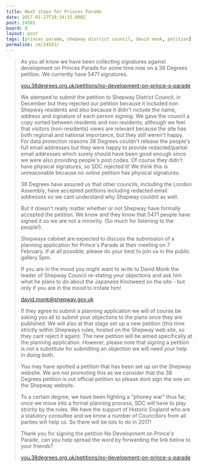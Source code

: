 ```yaml
---
title: Next steps for Princes Parade
date: 2017-01-27T10:34:15.000Z
post: 24581
board: 8
layout: post
tags: [princes parade, shepway district council, david monk, petition]
permalink: /m/24581/
---
```

<blockquote>As you all know we have been collecting signatures against development on Princes Parade for some time now on a 38 Degrees petition. We currently have 5471 signatures.

<a href="https://you.38degrees.org.uk/petitions/no-development-on-prince-s-parade">you.38degrees.org.uk/petitions/no-development-on-prince-s-parade</a>

We atemped to submit the petition to Shepway District Council, in December but they rejected our petition because it included non Shepway residents and also because it didn't include the name, address and signature of each person signing. We gave the council a copy sorted between residents and non residents, although we feel that visitors (non-residents) views are relevant because the site has both regional and national importance, but they still weren't happy. For data protection reasons 38 Degrees couldn't release the people's full email addresses but they were happy to provide redacted/partial email addresses which surely should have been good enough since we were also providing people's post codes. Of course they didn't have physical signatures, so SDC rejected it! We think this is unreasonable because no online petition has physical signatures.

38 Degrees have assured us that other councils, including the London Assembly, have accepted petitions including redacted email addresses so we cant understand why Shepway couldnt as well.

But it doesn't really matter whether or not Shepway have formally accepted the petition. We know and they know that 5471 people have signed it so we are not a minority. (So much for listening to the people!).

Shepways cabinet are expected to discuss the submission of a planning application for Prince's Parade at their meeting on 7 February. If at all possible, please do your best to join us in the public gallery  5pm.

If you are in the mood you might want to write to David Monk the leader of Shepway Council re-stating your objections and ask him what he plans to do about the Japanese Knotweed on the site - but only if you are in the mood to irritate him! 

david.monk@shepway.gov.uk

If they agree to submit a planning application we will of course be asking you all to submit your objections to the plans once they are published. We will also at that stage set up a new petition (this time strictly within Shepways rules, hosted on the Shepway web site, so they cant reject it again). The new petition will be aimed specifically at the planning application. However, please note that signing a petition is not a substitute for submitting an objection  we will need your help in doing both.

You may have spotted a petition that has been set up on the Shepway website. We are not promoting this as we consider that the 38 Degrees petition is out official petition so please dont sign the one on the Shepway website.

To a certain degree, we have been fighting a "phoney war" thus far, once we move into a formal planning process, SDC will have to play strictly by the rules. We have the support of Historic England who are a statutory consultee and we know a number of Councillors from all parties will help us. So there will be lots to do in 2017!

Thank you for signing the petition No Development on Prince's Parade, can you help spread the word by forwarding the link below to your friends?

<a href="https://you.38degrees.org.uk/petitions/no-development-on-prince-s-parade">you.38degrees.org.uk/petitions/no-development-on-prince-s-parade</a></blockquote>
